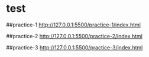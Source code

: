 # test

##practice-1
http://127.0.0.1:5500/practice-1/index.html

##practice-2
http://127.0.0.1:5500/practice-2/index.html

##practice-3
http://127.0.0.1:5500/practice-3/index.html
